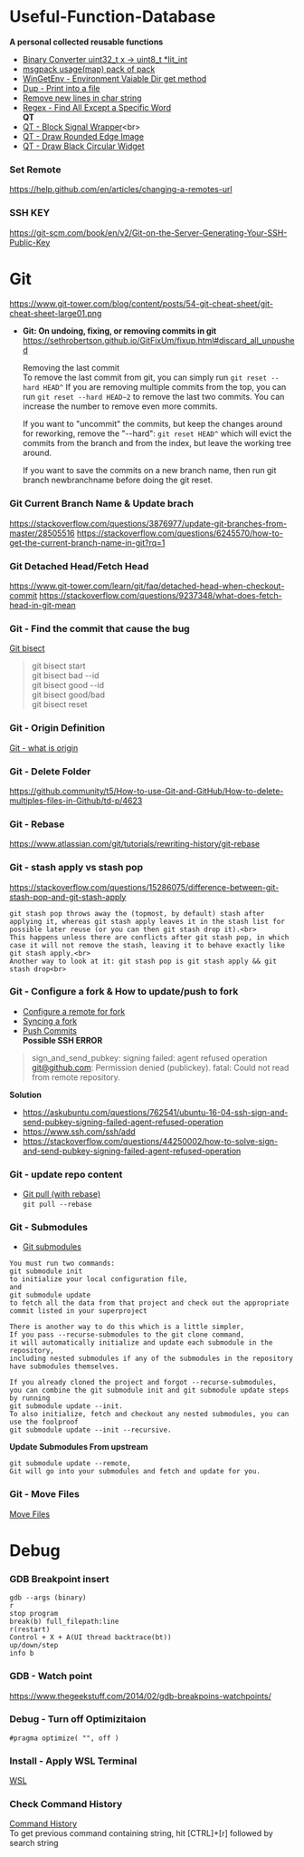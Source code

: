 # Useful-Function-Database

**A personal collected reusable functions**

- [Binary Converter uint32_t x -> uint8_t *lit_int](https://github.com/MingruiZhangW/Useful-Function-Database/blob/master/Binary%20Converter%20from%20uint32_t%20to%20uint8_t.md)
- [msgpack usage(map) pack of pack](https://github.com/MingruiZhangW/Useful-Function-Database/blob/master/msgpack%20usage(map)%20pack%20of%20pack.md)
- [WinGetEnv - Environment Vaiable Dir get method](https://github.com/MingruiZhangW/Useful-Function-Database/blob/master/WinGetEnv-Environment%20Variable%20Dir%20get%20method.md)
- [Dup - Print into a file](https://github.com/MingruiZhangW/Useful-Function-Database/blob/master/Create_a_file_to_print.md)
- [Remove new lines in char string](https://github.com/MingruiZhangW/Useful-Function-Database/blob/master/Remove_new_lines_in_char.md)
- [Regex - Find All Except a Specific Word](https://github.com/MingruiZhangW/Useful-Function-Database/blob/master/Regex-Find%20All%20Except%20a%20Specific%20Word.md)<br>
**QT**
- [QT - Block Signal Wrapper](https://github.com/MingruiZhangW/Useful-Function-Database/blob/master/QT%20Block%20Signal%20Wrapper%20(For%20Toggle%20Button%20and%20etc.).md)<br>
- [QT - Draw Rounded Edge Image](https://github.com/MingruiZhangW/Useful-Function-Database/blob/master/QT-Draw_Rounded_Edge_Photo.md)<br>
- [QT - Draw Black Circular Widget](https://github.com/MingruiZhangW/Useful-Function-Database/blob/master/QT%20-%20Draw%20Black%20Circular%20Widget.md)<br>

### Set Remote
https://help.github.com/en/articles/changing-a-remotes-url

### SSH KEY
https://git-scm.com/book/en/v2/Git-on-the-Server-Generating-Your-SSH-Public-Key

# Git 
https://www.git-tower.com/blog/content/posts/54-git-cheat-sheet/git-cheat-sheet-large01.png<br>
- **Git: On undoing, fixing, or removing commits in git**
https://sethrobertson.github.io/GitFixUm/fixup.html#discard_all_unpushed

    Removing the last commit<br>
    To remove the last commit from git, you can simply run `git reset --hard HEAD^` If you are removing multiple commits from the top, you can run `git reset --hard HEAD~2` to remove the last two commits. You can increase the number to remove even more commits.

    If you want to "uncommit" the commits, but keep the changes around for reworking, remove the "--hard": `git reset HEAD^` which will evict the commits from the branch and from the index, but leave the working tree around.

    If you want to save the commits on a new branch name, then run git branch newbranchname before doing the git reset.

### Git Current Branch Name & Update brach 
https://stackoverflow.com/questions/3876977/update-git-branches-from-master/28505516
https://stackoverflow.com/questions/6245570/how-to-get-the-current-branch-name-in-git?rq=1

### Git Detached Head/Fetch Head
https://www.git-tower.com/learn/git/faq/detached-head-when-checkout-commit
https://stackoverflow.com/questions/9237348/what-does-fetch-head-in-git-mean

### Git - Find the commit that cause the bug
[Git bisect](https://git-scm.com/docs/git-bisect)<br>
> git bisect start<br>
git bisect bad --id<br>
git bisect good --id<br>
git bisect good/bad<br>
git bisect reset<br>

### Git - Origin Definition
[Git - what is origin](https://stackoverflow.com/questions/9529497/what-is-origin-in-git)

### Git - Delete Folder
https://github.community/t5/How-to-use-Git-and-GitHub/How-to-delete-multiples-files-in-Github/td-p/4623

### Git - Rebase
https://www.atlassian.com/git/tutorials/rewriting-history/git-rebase

### Git - stash apply vs stash pop
https://stackoverflow.com/questions/15286075/difference-between-git-stash-pop-and-git-stash-apply
```
git stash pop throws away the (topmost, by default) stash after applying it, whereas git stash apply leaves it in the stash list for possible later reuse (or you can then git stash drop it).<br>
This happens unless there are conflicts after git stash pop, in which case it will not remove the stash, leaving it to behave exactly like git stash apply.<br>
Another way to look at it: git stash pop is git stash apply && git stash drop<br>
```
### Git - Configure a fork & How to update/push to fork
- [Configure a remote for fork](https://help.github.com/en/articles/configuring-a-remote-for-a-fork)<br>
- [Syncing a fork](https://help.github.com/en/articles/syncing-a-fork)<br>
- [Push Commits](https://help.github.com/en/articles/pushing-commits-to-a-remote-repository)<br>
**Possible SSH ERROR**
>sign_and_send_pubkey: signing failed: agent refused operation
git@github.com: Permission denied (publickey).
fatal: Could not read from remote repository.

**Solution**
- https://askubuntu.com/questions/762541/ubuntu-16-04-ssh-sign-and-send-pubkey-signing-failed-agent-refused-operation <br>
- https://www.ssh.com/ssh/add <br>
- https://stackoverflow.com/questions/44250002/how-to-solve-sign-and-send-pubkey-signing-failed-agent-refused-operation <br>

### Git - update repo content
- [Git pull (with rebase)](https://www.atlassian.com/git/tutorials/syncing/git-pull)<br>
`git pull --rebase`

### Git - Submodules
- [Git submodules](https://git-scm.com/book/en/v2/Git-Tools-Submodules)<br>
```
You must run two commands: 
git submodule init 
to initialize your local configuration file, 
and 
git submodule update 
to fetch all the data from that project and check out the appropriate commit listed in your superproject

There is another way to do this which is a little simpler, 
If you pass --recurse-submodules to the git clone command,
it will automatically initialize and update each submodule in the repository,
including nested submodules if any of the submodules in the repository have submodules themselves.

If you already cloned the project and forgot --recurse-submodules,
you can combine the git submodule init and git submodule update steps by running
git submodule update --init.
To also initialize, fetch and checkout any nested submodules, you can use the foolproof
git submodule update --init --recursive.
```
**Update Submodules From upstream**
```
git submodule update --remote,
Git will go into your submodules and fetch and update for you.
```
### Git - Move Files
[Move Files](https://githowto.com/moving_files)<br>

# Debug

### GDB Breakpoint insert
    gdb --args (binary)
    r 
    stop program
    break(b) full_filepath:line
    r(restart)
    Control + X + A(UI thread backtrace(bt))
    up/down/step
    info b
### GDB - Watch point
https://www.thegeekstuff.com/2014/02/gdb-breakpoins-watchpoints/<br>

### Debug - Turn off Optimizitaion
    #pragma optimize( "", off )
### Install - Apply WSL Terminal
[WSL](https://github.com/MingruiZhangW/Useful-Function-Database/blob/master/WSL-Windows%20Subsystem%20Linux/Readme.md)<br>
### Check Command History
[Command History](https://www.cyberciti.biz/faq/linux-unix-shell-history-search-command/)<br>
To get previous command containing string, hit [CTRL]+[r] followed by search string
